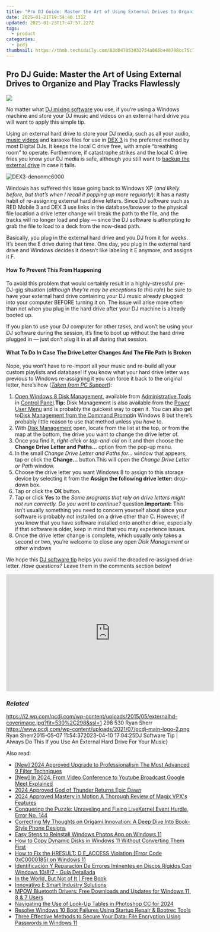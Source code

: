 ```yaml
---
title: "Pro DJ Guide: Master the Art of Using External Drives to Organize and Play Tracks Flawlessly"
date: 2025-01-21T19:54:40.131Z
updated: 2025-01-23T17:47:57.227Z
tags:
  - product
categories:
  - pcdj
thumbnail: https://thmb.techidaily.com/03d047053032754a866b448798cc75c77a872c39fcd35dfe08c86add34610351.jpg
---
```


## Pro DJ Guide: Master the Art of Using External Drives to Organize and Play Tracks Flawlessly

[![](https://i2.wp.com/pcdj.com/wp-content/uploads/2015/05/externalhd-coverimage.jpg?resize=530%2C298&ssl=1)](https://i2.wp.com/pcdj.com/wp-content/uploads/2015/05/externalhd-coverimage.jpg?fit=530%2C298&ssl=1 "externalhd-coverimage")

No matter what [DJ mixing software](https://tools.techidaily.com/pcdj/products/) you use, if you’re using a Windows machine and store your DJ music and videos on an external hard drive you will want to apply this simple tip.

Using an external hard drive to store your DJ media, such as all your audio, [music videos](https://tools.techidaily.com/pcdj/products/) and karaoke files for use in [DEX 3](https://tools.techidaily.com/pcdj/products/) is the preferred method by most Digital DJs. It keeps the local C drive free, with ample “breathing room” to operate. Furthermore, if catastrophe strikes and the local C drive fries you know your DJ media is safe, although you still want to [backup the external drive](https://tools.techidaily.com/pcdj/products/) in case it fails.

![](https://i0.wp.com/pcdj.com/wp-content/uploads/2015/05/DEX3-denonmc6000.jpg?fit=300%2C300&ssl=1 "DEX3-denonmc6000")

Windows has suffered this issue going back to Windows XP (_and likely before, but that’s when I recall it popping up more regularly_): It has a nasty habit of re-assigning external hard drive letters. Since DJ software such as RED Mobile 3 and DEX 3 use links in the database/browser to the physical file location a drive letter change will break the path to the file, and the tracks will no longer load and play — since the DJ software is attempting to grab the file to load to a deck from the now-dead path.

Basically, you plug in the external hard drive and you DJ from it for weeks. It’s been the E drive during that time. One day, you plug in the external hard drive and Windows decides it doesn’t like labeling it E anymore, and assigns it F.

#### How To Prevent This From Happening

To avoid this problem that would certainly result in a highly-stressful pre-DJ-gig situation (_although they’re may be exceptions to this rule_) be sure to have your external hard drive containing your DJ music already plugged into your computer BEFORE turning it on. The issue will arise more often than not when you plug in the hard drive after your DJ machine is already booted up.

If you plan to use your DJ computer for other tasks, and won’t be using your DJ software during the session, it’s fine to boot up without the hard drive plugged in — just don’t plug it in at all during that session.

#### What To Do In Case The Drive Letter Changes And The File Path Is Broken

Nope, you won’t have to re-import all your music and re-build all your custom playlists and database! If you know what your hard drive letter was previous to Windows re-assigning it you can force it back to the original letter, here’s how (_[Taken from PC Support](http://pcsupport.about.com/od/windows-8/fl/change-drive-letters-windows-8.htm)_):

1. [Open Windows 8 Disk Management](http://pcsupport.about.com/od/windows-8/a/disk-management-windows-8.htm), available from [Administrative Tools](http://pcsupport.about.com/od/termsag/tp/administrative-tools.htm) in [Control Panel](http://pcsupport.about.com/od/termsc/p/control-panel.htm).**Tip:** Disk Management is also available from the [Power User Menu](http://pcsupport.about.com/od/termsp/g/power-user-menu-win-x.htm) and is probably the quickest way to open it. You can also get to[Disk Management from the Command Prompt](http://pcsupport.about.com/od/tipstricks/ht/disk-management-command.htm)in Windows 8 but there’s probably little reason to use that method unless you _have_ to.
2. With [Disk Management](http://pcsupport.about.com/od/termsd/p/disk-management.htm) open, locate from the list at the top, or from the map at the bottom, the drive you want to change the drive letter of.
3. Once you find it, _right-click_ or _tap-and-old_ on it and then choose the **Change Drive Letter and Paths…** option from the pop-up menu.
4. In the small _Change Drive Letter and Paths for…_ window that appears, tap or click the **Change…** button.This will open the _Change Drive Letter or Path_ window.
1. Choose the drive letter you want Windows 8 to assign to this storage device by selecting it from the **Assign the following drive letter:** drop-down box.
2. Tap or click the **OK** button.
3. Tap or click **Yes** to the _Some programs that rely on drive letters might not run correctly. Do you want to continue?_ question.**Important:** This isn’t usually something you need to concern yourself about since your software is probably not installed on a drive other than C. However, if you know that you have software installed onto another drive, especially if that software is older, keep in mind that you may experience issues.
4. Once the drive letter change is complete, which usually only takes a second or two, you’re welcome to close any open _Disk Management_ or other windows

We hope this [DJ software tip](https://tools.techidaily.com/pcdj/products/) helps you avoid the dreaded re-assigned drive letter.   _Have questions?_ Leave them in the comments section below!

<!-- affiliate ads begin -->
<iframe width="560" height="315" src="https://www.youtube.com/embed/RhLjZsruC9M?si=-861oUSfrUde2Ykt" title="YouTube video player" frameborder="0" allow="accelerometer; autoplay; clipboard-write; encrypted-media; gyroscope; picture-in-picture; web-share" referrerpolicy="strict-origin-when-cross-origin" allowfullscreen></iframe>
<!-- affiliate ads end -->

### _Related_

https://i2.wp.com/pcdj.com/wp-content/uploads/2015/05/externalhd-coverimage.jpg?fit=530%2C298&ssl=1 298 530 Ryan Sherr https://www.pcdj.com/wp-content/uploads/2021/07/pcdj-main-logo-2.png Ryan Sherr2015-05-07 11:54:372023-04-10 17:04:25DJ Software Tip | Always Do This If you Use An External Hard Drive For Your Music}

<ins class="adsbygoogle"
     style="display:block"
     data-ad-format="autorelaxed"
     data-ad-client="ca-pub-7571918770474297"
     data-ad-slot="1223367746"></ins>

<ins class="adsbygoogle"
     style="display:block"
     data-ad-client="ca-pub-7571918770474297"
     data-ad-slot="8358498916"
     data-ad-format="auto"
     data-full-width-responsive="true"></ins>

<span class="atpl-alsoreadstyle">Also read:</span>
<div><ul>
<li><a href="https://fox-direct.techidaily.com/new-2024-approved-upgrade-to-professionalism-the-most-advanced-9-filter-techniques/"><u>[New] 2024 Approved Upgrade to Professionalism The Most Advanced 9 Filter Techniques</u></a></li>
<li><a href="https://eaxpv-info.techidaily.com/new-in-2024-from-video-conference-to-youtube-broadcast-google-meet-explained/"><u>[New] In 2024, From Video Conference to Youtube Broadcast Google Meet Explained</u></a></li>
<li><a href="https://screen-recording.techidaily.com/2024-approved-god-of-thunder-returns-epic-dawn/"><u>2024 Approved God of Thunder Returns Epic Dawn</u></a></li>
<li><a href="https://extra-skills.techidaily.com/2024-approved-mastery-in-motion-a-thorough-review-of-magix-vpxs-features/"><u>2024 Approved Mastery in Motion A Thorough Review of Magix VPX's Features</u></a></li>
<li><a href="https://win-howtos.techidaily.com/conquering-the-puzzle-unraveling-and-fixing-livekernel-event-hurdle-error-no-144/"><u>Conquering the Puzzle: Unraveling and Fixing LiveKernel Event Hurdle, Error No. 144</u></a></li>
<li><a href="https://hardware-updates.techidaily.com/correcting-my-thoughts-on-origami-innovation-a-deep-dive-into-book-style-phone-designs/"><u>Correcting My Thoughts on Origami Innovation: A Deep Dive Into Book-Style Phone Designs</u></a></li>
<li><a href="https://discover-able.techidaily.com/easy-steps-to-reinstall-windows-photos-app-on-windows-11/"><u>Easy Steps to Reinstall Windows Photos App on Windows 11</u></a></li>
<li><a href="https://discover-able.techidaily.com/how-to-copy-dynamic-disks-in-windows-11-without-converting-them-first/"><u>How to Copy Dynamic Disks in Windows 11 Without Converting Them First</u></a></li>
<li><a href="https://discover-able.techidaily.com/how-to-fix-the-hresult-d-eaccess-violation-error-code-0xc0000185-on-windows-11/"><u>How to Fix the HRESULT: D E_ACCESS Violation (Error Code 0xC0000185) on Windows 11</u></a></li>
<li><a href="https://discover-able.techidaily.com/identificacion-y-reparacion-de-errores-iminentes-en-discos-rigidos-con-windows-1087-guia-detallada/"><u>Identificación Y Reparación De Errores Iminentes en Discos Rígidos Con Windows 10/8/7 - Guía Detallada</u></a></li>
<li><a href="https://novels-ebooks.techidaily.com/210600680-9781401965068-in-the-world-but-not-of-it/"><u>In the World, But Not of It | Free Book</u></a></li>
<li><a href="https://discover-able.techidaily.com/innovativo-e-smart-industry-solutions/"><u>Innovativo E Smart Industry Solutions</u></a></li>
<li><a href="https://win-dash.techidaily.com/mpow-bluetooth-drivers-free-downloads-and-updates-for-windows-11-8-and-7-users/"><u>MPOW Bluetooth Drivers: Free Downloads and Updates for Windows 11, 8 & 7 Users</u></a></li>
<li><a href="https://extra-support.techidaily.com/navigating-the-use-of-look-up-tables-in-photoshop-cc-for-2024/"><u>Navigating the Use of Look-Up Tables in Photoshop CC for 2024</u></a></li>
<li><a href="https://discover-able.techidaily.com/resolve-windows-10-boot-failures-using-startup-repair-and-bootrec-tools/"><u>Resolve Windows 10 Boot Failures Using Startup Repair & Bootrec Tools</u></a></li>
<li><a href="https://discover-able.techidaily.com/three-effective-methods-to-secure-your-data-file-encryption-using-passwords-in-windows-11/"><u>Three Effective Methods to Secure Your Data: File Encryption Using Passwords in Windows 11</u></a></li>
</ul></div>

